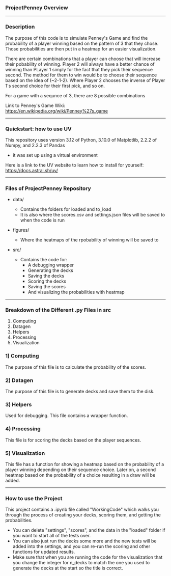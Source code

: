 ### ProjectPenney Overview
---

### Description
The purpose of this code is to simulate Penney's Game and find the probability of a player winning based on the pattern of 3 that they chose. Those probabilities are then put in a heatmap for an easier visualization. 

There are certain combinations that a player can choose that will increase their pobability of winning. Player 2 will always have a better chance of winning than PLayer 1 simply for the fact that they pick their sequence second. The method for them to win would be to choose their sequence based on the idea of (~2-1-2). Where Player 2 chooses the inverse of Player 1's second choice for their first pick, and so on. 

For a game with a sequnce of 3, there are 8 possible combinations 

Link to Penney's Game Wiki: https://en.wikipedia.org/wiki/Penney%27s_game 

----

### Quickstart: how to use UV
This repository uses version 3.12 of Python, 3.10.0 of Matplotlib, 2.2.2 of Numpy, and 2.2.3 of Pandas
- it was set up using a virtual environment

Here is a link to the UV website to learn how to install for yourself: https://docs.astral.sh/uv/

----

### Files of ProjectPenney Repository
- data/
    - Contains the folders for loaded and to_load
    - It is also where the scores.csv and settings.json files will be saved to when the code is run

- figures/
    - Where the heatmaps of the rpobability of winning will be saved to

- src/
    - Contains the code for:
        - A debugging wrapper
        - Generating the decks
        - Saving the decks
        - Scoring the decks 
        - Saving the scores
        - And visualizing the probabilities with heatmap

---

### Breakdown of the Different .py Files in src
1. Computing
2. Datagen
3. Helpers
4. Processing
5. Visualization

### 1) Computing
The purpose of this file is to calculate the probability of the scores.

### 2) Datagen
The purpose of this file is to generate decks and save them to the disk.

### 3) Helpers
Used for debugging. This file contains a wrapper function.

### 4) Processing
This file is for scoring the decks based on the player sequences. 

### 5) Visualization
This file has a function for showing a heatmap based on the probability of a player winning depending on their sequence choice. Later on, a second heatmap based on the probability of a choice resulting in a draw will be added.

----

### How to use the Project
This project contains a .ipynb file called "WorkingCode" which walks you through the process of creating your decks, scoring them, and getting the probabilities.
- You can delete "settings", "scores", and the data in the "loaded" folder if you want to start all of the tests over.
- You can also just run the decks some more and the new tests will be added into the settings, and you can re-run the scoring and other functions for updated results.
- Make sure that when you are running the code for the visualization that you change the integer for n_decks to match the one you used to generate the decks at the start so the title is correct.